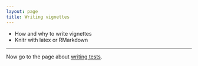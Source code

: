 ```yaml
---
layout: page
title: Writing vignettes
---
```


- How and why to write vignettes
- Knitr with latex or RMarkdown

---

Now go to the page about [writing tests](tests.html).
